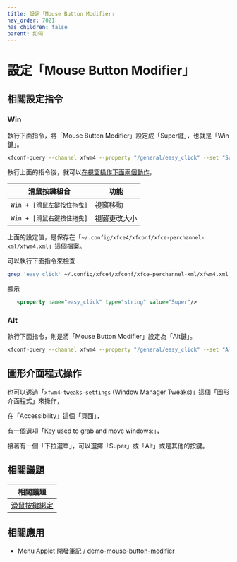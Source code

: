 ```yaml
---
title: 設定「Mouse Button Modifier」
nav_order: 7021
has_children: false
parent: 如何
---
```



# 設定「Mouse Button Modifier」


## 相關設定指令


### Win

執行下面指令，將「Mouse Button Modifier」設定成「Super鍵」，也就是「Win鍵」。

``` sh
xfconf-query --channel xfwm4 --property "/general/easy_click" --set "Super" --type "string" --create
```

執行上面的指令後，就可以[在視窗操作下面兩個動作](https://samwhelp.github.io/note-about-manjaro-xfce/read/config/mousebind.html#視窗內容區塊)，

| 滑鼠按鍵組合                |  功能                   |
| --------------------------- | ----------------------- |
| `Win + [滑鼠左鍵按住拖曳]`  | 視窗移動                |
| `Win + [滑鼠右鍵按住拖曳]`  | 視窗更改大小            |


上面的設定值，是保存在「`~/.config/xfce4/xfconf/xfce-perchannel-xml/xfwm4.xml`」這個檔案。

可以執行下面指令來檢查

``` sh
grep 'easy_click' ~/.config/xfce4/xfconf/xfce-perchannel-xml/xfwm4.xml
```

顯示

``` xml
   <property name="easy_click" type="string" value="Super"/>
```




### Alt

執行下面指令，則是將「Mouse Button Modifier」設定為「Alt鍵」。

``` sh
xfconf-query --channel xfwm4 --property "/general/easy_click" --set "Alt" --type "string" --create
```




## 圖形介面程式操作

也可以透過「`xfwm4-tweaks-settings` (Window Manager Tweaks)」這個「圖形介面程式」來操作，

在「Accessibility」這個「頁面」，

有一個選項「Key used to grab and move windows:」，

接著有一個「下拉選單」，可以選擇「Super」或「Alt」或是其他的按鍵。




## 相關議題

| 相關議題 |
| ------- |
| [滑鼠按鍵綁定](https://samwhelp.github.io/note-about-manjaro-xfce/read/config/mousebind.html#視窗內容區塊) |


## 相關應用

* Menu Applet 開發筆記 / [demo-mouse-button-modifier](https://samwhelp.github.io/note-about-menu-applet/read/demo/demo-mouse-button-modifier.html#xfce)
